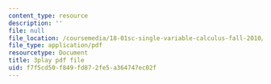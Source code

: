 ```yaml
---
content_type: resource
description: ''
file: null
file_location: /coursemedia/18-01sc-single-variable-calculus-fall-2010/f7f5cd50f849fd872fe5a364747ec02f_pWXh5t-37Qg.pdf
file_type: application/pdf
resourcetype: Document
title: 3play pdf file
uid: f7f5cd50-f849-fd87-2fe5-a364747ec02f
---
```

